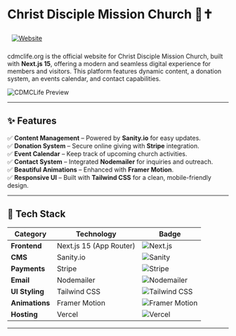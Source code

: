 # Christ Disciple Mission Church 🌱✝️  

<a href="https://cdmclife.org" target="_blank" rel="noopener noreferrer" style="margin: 10px; display: inline-block;">
  <img src="https://img.shields.io/badge/Website-Live-blue" alt="Website">
</a>


cdmclife.org is the official website for Christ Disciple Mission Church, built with **Next.js 15**, offering a modern and seamless digital experience for members and visitors. This platform features dynamic content, a donation system, an events calendar, and contact capabilities.

<!-- For the image, replace 'your-image-path.jpg' with your actual image path -->
![CDMCLife Preview](./public/website-preview.png)

---

## ✨ Features  
✅ **Content Management** – Powered by **Sanity.io** for easy updates.  
✅ **Donation System** – Secure online giving with **Stripe** integration.  
✅ **Event Calendar** – Keep track of upcoming church activities.  
✅ **Contact System** – Integrated **Nodemailer** for inquiries and outreach.  
✅ **Beautiful Animations** – Enhanced with **Framer Motion**.  
✅ **Responsive UI** – Built with **Tailwind CSS** for a clean, mobile-friendly design.  

---

## 🚀 Tech Stack  
| **Category**     | **Technology**         | **Badge** |
|-----------------|----------------------|----------|
| **Frontend**     | Next.js 15 (App Router)  | ![Next.js](https://img.shields.io/badge/Next.js-000000?logo=next.js&logoColor=white) |
| **CMS**          | Sanity.io             | ![Sanity](https://img.shields.io/badge/Sanity.io-ff2d20?logo=sanity&logoColor=white) |
| **Payments**     | Stripe                | ![Stripe](https://img.shields.io/badge/Stripe-6267E1?logo=stripe&logoColor=white) |
| **Email**        | Nodemailer            | ![Nodemailer](https://img.shields.io/badge/Nodemailer-yellow?logo=gmail&logoColor=white) |
| **UI Styling**   | Tailwind CSS          | ![Tailwind CSS](https://img.shields.io/badge/Tailwind%20CSS-38B2AC?logo=tailwind-css&logoColor=white) |
| **Animations**   | Framer Motion         | ![Framer Motion](https://img.shields.io/badge/Framer%20Motion-0055FF?logo=framer&logoColor=white) |
| **Hosting**      | Vercel                | ![Vercel](https://img.shields.io/badge/Vercel-000000?logo=vercel&logoColor=white) |

---
